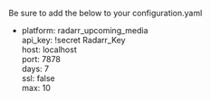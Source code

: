 Be sure to add the below to your configuration.yaml

  - platform: radarr_upcoming_media  
    api_key: !secret Radarr_Key  
    host: localhost  
    port: 7878  
    days: 7  
    ssl: false  
    max: 10  
